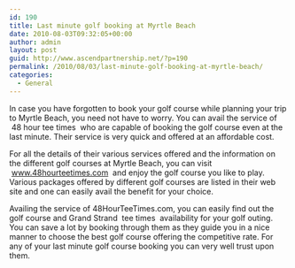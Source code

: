 ```yaml
---
id: 190
title: Last minute golf booking at Myrtle Beach
date: 2010-08-03T09:32:05+00:00
author: admin
layout: post
guid: http://www.ascendpartnership.net/?p=190
permalink: /2010/08/03/last-minute-golf-booking-at-myrtle-beach/
categories:
  - General
---
```

In case you have forgotten to book your golf course while planning your trip to Myrtle Beach, you need not have to worry. You can avail the service of &nbsp;48 hour tee times&nbsp; who are capable of booking the golf course even at the last minute. Their service is very quick and offered at an affordable cost.

For all the details of their various services offered and the information on the different golf courses at Myrtle Beach, you can visit &nbsp;www.48hourteetimes.com&nbsp; and enjoy the golf course you like to play. Various packages offered by different golf courses are listed in their web site and one can easily avail the benefit for your choice.

Availing the service of 48HourTeeTimes.com, you can easily find out the golf course and Grand Strand &nbsp;tee times&nbsp; availability for your golf outing. You can save a lot by booking through them as they guide you in a nice manner to choose the best golf course offering the competitive rate. For any of your last minute golf course booking you can very well trust upon them.